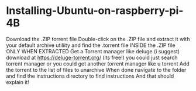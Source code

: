 # Installing-Ubuntu-on-raspberry-pi-4B
Download the .ZIP torrent file
Double-click on the .ZIP file and extract it with your default archive utiliity and find the .torrent file INSIDE the .ZIP file ONLY WHEN EXTRACTED
Get a Torrent manager like deluge (i suggest) download at https://deluge-torrent.org/ (its free!) you could just search torrent manager or you could get another torrent manager like u torrent
Add the torrent to the list of files to unarchive
When done navigate to the folder and find the instructions directory to find instructions
And that should explain it!
